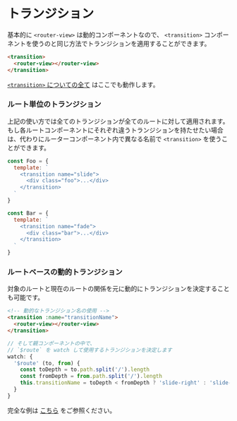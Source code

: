 # トランジション

基本的に `<router-view>` は動的コンポーネントなので、 `<transition>` コンポーネントを使うのと同じ方法でトランジションを適用することができます。

``` html
<transition>
  <router-view></router-view>
</transition>
```

[`<transition>` についての全て](http://jp.vuejs.org/guide/transitions.html) はここでも動作します。

### ルート単位のトランジション

上記の使い方では全てのトランジションが全てのルートに対して適用されます。もし各ルートコンポーネントにそれぞれ違うトランジションを持たせたい場合は、代わりにルーターコンポーネント内で異なる名前で `<transition>` を使うことができます。

``` js
const Foo = {
  template: `
    <transition name="slide">
      <div class="foo">...</div>
    </transition>
  `
}

const Bar = {
  template: `
    <transition name="fade">
      <div class="bar">...</div>
    </transition>
  `
}
```

### ルートベースの動的トランジション

対象のルートと現在のルートの関係を元に動的にトランジションを決定することも可能です。

``` html
<!-- 動的なトランジション名の使用 -->
<transition :name="transitionName">
  <router-view></router-view>
</transition>
```

``` js
// そして親コンポーネントの中で、
// `$route` を watch して使用するトランジションを決定します
watch: {
  '$route' (to, from) {
    const toDepth = to.path.split('/').length
    const fromDepth = from.path.split('/').length
    this.transitionName = toDepth < fromDepth ? 'slide-right' : 'slide-left'
  }
}
```

完全な例は [こちら](https://github.com/vuejs/vue-router/blob/dev/examples/transitions/app.js) をご参照ください。
